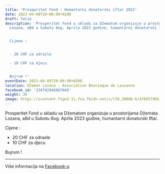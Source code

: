 ```yaml
---
title: 'Prosperitet Fond : Humantarni donatorski iftar 2023'
date: 2023-04-08T20:00:00+0200
draft: false
description: 'Prosperitet Fond u skladu sa Džematom organizuje u prostorijama Džemata
  Lozana, aBd u Subotu 8og. Aprila 2023 godine, humantarni donatorski Iftar.


  Cijene :


  - 20 CHF za odrasle

  - 10 CHF za djecu


  Bujrum !'
eventDate: 2023-04-08T20:00:00+0200
location: Džemat Lozana - Association Bosniaque de Lausanne
facebook_id: '224742946887049'
weight: 30
image: https://scontent.fsgn2-11.fna.fbcdn.net/v/t39.30808-6/476057994_936635281930405_1135964331823661885_n.jpg?_nc_cat=106&ccb=1-7&_nc_sid=9e60e4&_nc_ohc=7Mvc2SZykQkQ7kNvwF47SGb&_nc_oc=Adnn8tnqdyySOHQ63bsDcdo2P26I7n85zqG75ENjbX6iX3hdJr9EVsdxMOy1ehjy7GI&_nc_zt=23&_nc_ht=scontent.fsgn2-11.fna&edm=ABTKTjYEAAAA&_nc_gid=ZX3p7zMlbbOsee0XrPzQ0g&oh=00_AfNYx7EYJxHDMzVCygeR5nZjXY19726ME2A1X4FiY9Okig&oe=686A7A7D
---
```


Prosperitet Fond u skladu sa Džematom organizuje u prostorijama Džemata Lozana, aBd u Subotu 8og. Aprila 2023 godine, humantarni donatorski Iftar.

Cijene :

- 20 CHF za odrasle
- 10 CHF za djecu

Bujrum !

---

Više informacija na [Facebook-u](https://facebook.com/events/224742946887049)